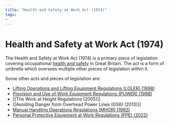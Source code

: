 ```yaml
---
title: "Health and Safety at Work Act (1974)"
tags: 
- 
---
```

# Health and Safety at Work Act (1974)
The Health and Safety at Work Act (1974) is a primary piece of legislation covering occupational [health and safety](notes/Health%20and%20Safety.md) in Great Britain. The act is a form of umbrella which oversees multiple other pieces of legislation within it.

Some other acts and pieces of legislation are:

 - [Lifting Operations and Lifting Equipment Regulations (LOLER) (1998)](notes/Lifting%20Operations%20and%20Lifting%20Equipment%20Regulations%20(LOLER)%20(1998).md)
 - [Provision and Use of Work Equipment Regulations (PUWER) (1998)](notes/Provision%20and%20Use%20of%20Work%20Equipment%20Regulations%20(PUWER)%20(1998).md)
 - [[The Work at Height Regulations (2005)]]
 - [[Avoiding Danger from Overhead Power Lines (GS6) (2013)]]
 - [Manual Handling Operations Regulations (MHOR) (1992)](notes/Manual%20Handling%20Operations%20Regulations%20(MHOR)%20(1992).md)
 - [Personal Protective Equipment at Work Regulations (PPE) (2022)](notes/Personal%20Protective%20Equipment%20at%20Work%20Regulations%20(PPE)%20(2022).md)








